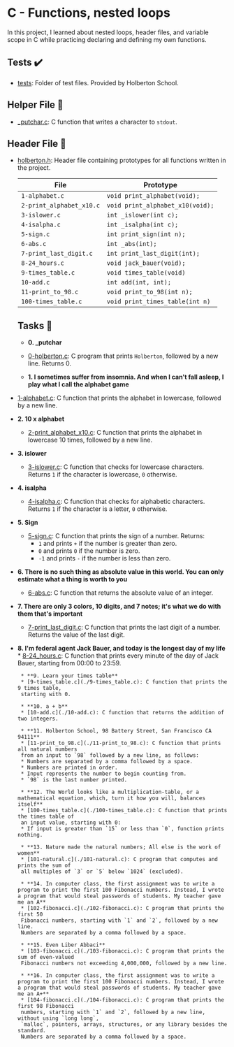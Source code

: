 # C - Functions, nested loops

In this project, I learned about nested loops, header files, and variable scope
in C while practicing declaring and defining my own functions.

   ## Tests :heavy_check_mark:

   * [tests](./tests): Folder of test files. Provided by Holberton School.

   ## Helper File :raised_hands:

   * [_putchar.c](./_putchar.c): C function that writes a character to `stdout`.

   ## Header File :file_folder:

   * [holberton.h](./holberton.h): Header file containing prototypes for all
   functions written in the project.

       | File                     | Prototype                        |
       | ------------------------ | -------------------------------- |
       | `1-alphabet.c`           | `void print_alphabet(void);`     |
       | `2-print_alphabet_x10.c` | `void print_alphabet_x10(void);` |
       | `3-islower.c`            | `int _islower(int c);`           |
       | `4-isalpha.c`            | `int _isalpha(int c);`           |
       | `5-sign.c`               | `int print_sign(int n);`         |
       | `6-abs.c`                | `int _abs(int);`                 |
       | `7-print_last_digit.c`   | `int print_last_digit(int);`     |
       | `8-24_hours.c`           | `void jack_bauer(void);`         |
       | `9-times_table.c`        | `void times_table(void)`         |
       | `10-add.c`               | `int add(int, int);`             |
       | `11-print_to_98.c`       | `void print_to_98(int n);`       |
       | `100-times_table.c`      | `void print_times_table(int n)`  |

       ## Tasks :page_with_curl:

       * **0. _putchar**
       * [0-holberton.c](./0-holberton.c): C program that prints `Holberton`, followed by a
       new line. Returns 0.

       * **1. I sometimes suffer from insomnia. And when I can't fall asleep, I play what I call the alphabet game**
  * [1-alphabet.c](./1-alphabet.c): C function that prints the alphabet in lowercase,
  followed by a new line.

* **2. 10 x alphabet**
  * [2-print_alphabet_x10.c](./2-print_alphabet_x10.c): C function that prints the
  alphabet in lowercase 10 times, followed by a new line.

* **3. islower**
  * [3-islower.c](./3-islower.c): C function that checks for lowercase characters.
  Returns `1` if the character is lowercase, `0` otherwise.

* **4. isalpha**
  * [4-isalpha.c](./4-isalpha.c): C function that checks for alphabetic characters.
  Returns `1` if the character is a letter, `0` otherwise.

* **5. Sign**
  * [5-sign.c](./5-sign.c): C function that prints the sign of a number. Returns:
    * `1` and prints `+` if the number is greater than zero.
    * `0` and prints `0` if the number is zero.
    * `-1` and prints `-` if the number is less than zero.

* **6. There is no such thing as absolute value in this world. You can only estimate what a thing is worth to you**
  * [6-abs.c](./6-abs.c): C function that returns the absolute value of an integer.

* **7. There are only 3 colors, 10 digits, and 7 notes; it's what we do with them that's important**
  * [7-print_last_digit.c](./7-print_last_digit.c): C function that prints the last
  digit of a number. Returns the value of the last digit.

* **8. I'm federal agent Jack Bauer, and today is the longest day of my life**
       * [8-24_hours.c](./8-24_hours.c): C function that prints every minute of the day
       of Jack Bauer, starting from 00:00 to 23:59.

       * **9. Learn your times table**
       * [9-times_table.c](./9-times_table.c): C function that prints the 9 times table,
       starting with 0.

       * **10. a + b**
       * [10-add.c](./10-add.c): C function that returns the addition of two integers.

       * **11. Holberton School, 98 Battery Street, San Francisco CA 94111**
       * [11-print_to_98.c](./11-print_to_98.c): C function that prints all natural numbers
       from an input to `98` followed by a new line, as follows:
       * Numbers are separated by a comma followed by a space.
       * Numbers are printed in order.
       * Input represents the number to begin counting from.
       * `98` is the last number printed.

       * **12. The World looks like a multiplication-table, or a mathematical equation, which, turn it how you will, balances itself**
       * [100-times_table.c](./100-times_table.c): C function that prints the times table of
       an input value, starting with 0:
       * If input is greater than `15` or less than `0`, function prints nothing.

       * **13. Nature made the natural numbers; All else is the work of women**
       * [101-natural.c](./101-natural.c): C program that computes and prints the sum of
       all multiples of `3` or `5` below `1024` (excluded).

       * **14. In computer class, the first assignment was to write a program to print the first 100 Fibonacci numbers. Instead, I wrote a program that would steal passwords of students. My teacher gave me an A**
       * [102-fibonacci.c](./102-fibonacci.c): C program that prints the first 50
       Fibonacci numbers, starting with `1` and `2`, followed by a new line.
       Numbers are separated by a comma followed by a space.

       * **15. Even Liber Abbaci**
       * [103-fibonacci.c](./103-fibonacci.c): C program that prints the sum of even-valued
       Fibonacci numbers not exceeding 4,000,000, followed by a new line.

       * **16. In computer class, the first assignment was to write a program to print the first 100 Fibonacci numbers. Instead, I wrote a program that would steal passwords of students. My teacher gave me an A+**
       * [104-fibonacci.c](./104-fibonacci.c): C program that prints the first 98 Fibonacci
       numbers, starting with `1` and `2`, followed by a new line, without using `long long`,
       `malloc`, pointers, arrays, structures, or any library besides the standard.
       Numbers are separated by a comma followed by a space.
       
